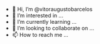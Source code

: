 - 👋 Hi, I’m @vitoraugustobarcelos
- 👀 I’m interested in ...
- 🌱 I’m currently learning ...
- 💞️ I’m looking to collaborate on ...
- 📫 How to reach me ...

<!---
vitoraugustobarcelos/vitoraugustobarcelos is a ✨ special ✨ repository because its `README.md` (this file) appears on your GitHub profile.
You can click the Preview link to take a look at your changes.
--->
